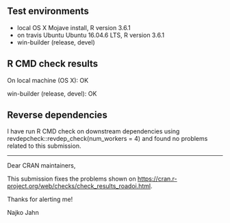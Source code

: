 
## Test environments

* local OS X Mojave install, R version 3.6.1 
* on travis Ubuntu Ubuntu 16.04.6 LTS, R version 3.6.1 
* win-builder (release, devel)

## R CMD check results

On local machine (OS X): OK

win-builder (release, devel): OK

## Reverse dependencies

I have run R CMD check on downstream dependencies using revdepcheck::revdep_check(num_workers = 4) and found no problems related to this submission.

---

Dear CRAN maintainers, 

This submission fixes the problems shown on
<https://cran.r-project.org/web/checks/check_results_roadoi.html>.

Thanks for alerting me!

Najko Jahn
